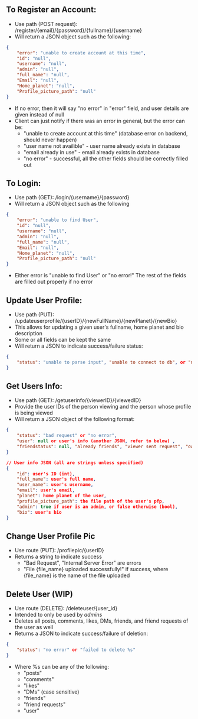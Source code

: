 ## To Register an Account:

-   Use path (POST request): /register/{email}/{password}/{fullname}/{username}
-   Will return a JSON object such as the following:

```json
{
    "error": "unable to create account at this time",
    "id": "null",
    "username": "null",
    "admin": "null",
    "full_name": "null",
    "Email": "null",
    "Home_planet": "null",
    "Profile_picture_path": "null"
}
```

-   If no error, then it will say "no error" in "error" field, and user details are given instead of null
-   Client can just notify if there was an error in general, but the error can be:
    -   "unable to create account at this time" (database error on backend, should never happen)
    -   "user name not availible" - user name already exists in database
    -   "email already in use" - email already exists in database
    -   "no error" - successful, all the other fields should be correctly filled out

## To Login:

-   Use path (GET): /login/{username}/{password}
-   Will return a JSON object such as the following

```json
{
    "error": "unable to find User",
    "id": "null",
    "username": "null",
    "admin": "null",
    "full_name": "null",
    "Email": "null",
    "Home_planet": "null",
    "Profile_picture_path": "null"
}
```

-   Either error is "unable to find User" or "no error!"
    The rest of the fields are filled out properly if no error

## Update User Profile:

-   Use path (PUT): /updateuserprofile/{userID}/{newFullName}/{newPlanet}/{newBio}
-   This allows for updating a given user's fullname, home planet and bio description
-   Some or all fields can be kept the same
-   Will return a JSON to indicate success/failure status:

```json
{
    "status": "unable to parse input", "unable to connect to db", or "no error"
}
```

## Get Users Info:

-   Use path (GET): /getuserinfo/{viewerID}/{viewedID}
-   Provide the user IDs of the person viewing and the person whose profile is being viewed
-   Will return a JSON object of the following format:

```json
{
    "status": "bad request" or "no error",
    "user": null or user's info (another JSON, refer to below) ,
    "friendstatus": null, "already friends", "viewer sent request", "own profile", or "viewed person sent request",
}

// User info JSON (all are strings unless specified)
{
    "id": user's ID (int),
    "full_name": user's full name,
    "user_name": user's username,
    "email": user's email,
    "planet": home planet of the user,
    "profile_picture_path": the file path of the user's pfp,
    "admin": true if user is an admin, or false otherwise (bool),
    "bio": user's bio
}
```

## Change User Profile Pic

-   Use route (PUT): /profilepic/{userID}
-   Returns a string to indicate success
    -   "Bad Request", "Internal Server Error" are errors
    -   "File {file_name} uploaded successfully!" if success, where {file_name} is the name of the file uploaded

## Delete User (WIP)

-   Use route (DELETE): /deleteuser/{user_id}
-   Intended to only be used by _admins_
-   Deletes all posts, comments, likes, DMs, friends, and friend requests of the user as well
-   Returns a JSON to indicate success/failure of deletion:

```json
{
    "status": "no error" or "failed to delete %s"
}
```

-   Where %s can be any of the following:
    -   "posts"
    -   "comments"
    -   "likes"
    -   "DMs" (case sensitive)
    -   "friends"
    -   "friend requests"
    -   "user"
